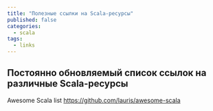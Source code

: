 ```yaml
---
title: "Полезные ссылки на Scala-ресурсы"
published: false
categories:
  - scala
tags:
  - links  
---
```


## Постоянно обновляемый список ссылок на различные Scala-ресурсы

Awesome Scala list https://github.com/lauris/awesome-scala